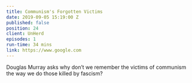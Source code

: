 ```yaml
---
title: Communism's Forgotten Victims
date: 2019-09-05 15:19:00 Z
published: false
position: 24
client: UnHerd
episodes: 1
run-time: 34 mins
link: https://www.google.com
---
```


Douglas Murray asks why don’t we remember the victims of communism the way we do those killed by fascism?